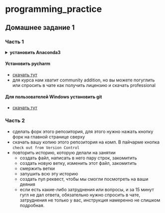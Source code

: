 
# programming_practice

Домашнее задание 1
------------------
### Часть 1
<details>
 <summary><b>установить Anaconda3</b></summary>
<br>
<ul>
 <li> <a href='https://www.anaconda.com/distribution/#download-section'>скачать тут</a>, не забудьте сверху выбрать вашу операционную систему</li>
 <li> при установке не забыть поставить важную галку <img src='https://miro.medium.com/max/1200/1*7a9zVyGP3iMXu9aB4e_Vhw.png'/>
 <details> 
  <summary> если у вас винда и имя пользователя на русском </summary>
  <br>
  <ul>
   <li> нажимаете на значёк виндовс в левой нижней части экрана так же известный как пуск </li>
   <li> печатаете `cmd` и нажимаете правой кнопкой мыши на иконку командной строки </li>
   <li> выбираете запустить от имени администратора <img src='https://sun9-33.userapi.com/c851520/v851520008/1aece5/_AvhcBaRdZw.jpg'/>
   <li> в открывшемся терминале пишем команду `mklink /D "C:\Users\Антоша" "C:\Users\Antosha"`, не забудьте заменить `Антоша` на имя вашего пользователя </li>
   <li> поздравляю, вы научились создавать ссылки, теперь можно установить анаконду в папку `C:\Users\Antosha\Anaconda3`</li>
  </ul>
 </details>
</ul>
</details>

#### Установить pycharm
* [скачать тут](https://www.jetbrains.com/pycharm/download)
* для курса нам хватит community addition, но вы можете погуглить или спросить в чате как получить лицензию и скачать professional

#### Для пользователей Windows установить git
* [скачать тут](https://git-scm.com/download/win)

### Часть 2
* сделать форк этого репозитория, для этого нужно нажать кнопку форк на главной странице сверху
* скачать вашу копию этого репозитория на комп. В пайчарме кнопка `check out from Version Control`
* повторить историю, которую делали на занятии
  * создать файл, написать в него пару строк, закомитить
  * создать новую ветку, изменить этот файл, закомитить
  * смержить ветки
  * запушить всю эту историю
  * создать пул реквест, чтобы мы смогли посмотреть на ваши деяния
  * если есть какие-либо затруднения или вопросы, и за 15 минут гугл не дал ответа, обязательно нужно спросить в чате, затруднения не только у вас, инструкция намеренно не слишком подробная.
